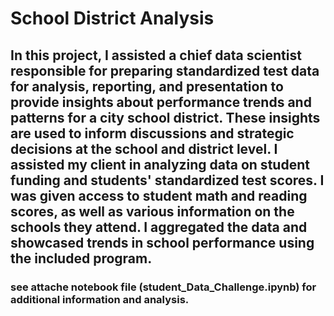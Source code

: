 # School District Analysis

## In this project, I assisted a chief data scientist responsible for preparing standardized test data for analysis, reporting, and presentation to provide insights about performance trends and patterns for a city school district. These insights are used to inform discussions and strategic decisions at the school and district level. I assisted my client in analyzing data on student funding and students' standardized test scores. I was given access to student math and reading scores, as well as various information on the schools they attend. I aggregated the data and showcased trends in school performance using the included program.

### see attache notebook file (student_Data_Challenge.ipynb) for additional information and analysis.  

